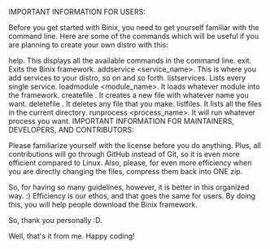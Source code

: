 IMPORTANT INFORMATION FOR USERS:

Before you get started with Binix, you need to get yourself familiar with the command line. Here are some of the commands which will be useful if you are planning to create your own distro with this:

help. This displays all the available commands in the command line.
exit. Exits the Binix framework.
addservice <service_name>. This is where you add services to your distro, so on and so forth.
listservices. Lists every single service.
loadmodule <module_name>. It loads whatever module into the framework.
createfile <filename>. It creates a new file with whatever name you want.
deletefile <filename>. It deletes any file that you make.
listfiles. It lists all the files in the current directory.
runprocess <process_name>. It will run whatever process you want.
IMPORTANT INFORMATION FOR MAINTAINERS, DEVELOPERS, AND CONTRIBUTORS:

Please familiarize yourself with the license before you do anything. Plus, all contributions will go through GitHub instead of Git, so it is even more efficient compared to Linux. Also, please, for even more efficiency when you are directly changing the files, compress them back into ONE zip.

So, for having so many guidelines, however, it is better in this organized way. :) Efficiency is our ethos, and that goes the same for users. By doing this, you will help people download the Binix framework.

So, thank you personally :D.

Well, that's it from me. Happy coding!
